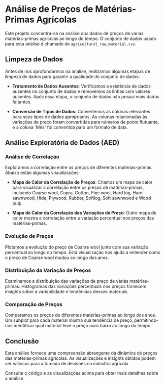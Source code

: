 # Análise de Preços de Matérias-Primas Agrícolas

Este projeto concentra-se na análise dos dados de preços de várias matérias-primas agrícolas ao longo do tempo. O conjunto de dados usado para esta análise é chamado de `agricultural_raw_material.csv`.

## Limpeza de Dados

Antes de nos aprofundarmos na análise, realizamos algumas etapas de limpeza de dados para garantir a qualidade do conjunto de dados:

- **Tratamento de Dados Ausentes**: Verificamos a existência de dados ausentes no conjunto de dados e removemos as linhas com valores ausentes. Após essa etapa, o conjunto de dados não possui mais dados faltantes.

- **Conversão de Tipos de Dados**: Convertemos as colunas relevantes para seus tipos de dados apropriados. As colunas relacionadas às variações de preço foram convertidas para números de ponto flutuante, e a coluna 'Mês' foi convertida para um formato de data.

## Análise Exploratória de Dados (AED)

### Análise de Correlação

Exploramos a correlação entre os preços de diferentes matérias-primas. Abaixo estão algumas visualizações:

- **Mapa de Calor da Correlação de Preços**: Criamos um mapa de calor para visualizar a correlação entre os preços de matérias-primas, incluindo Coarse wool, Copra, Cotton, Fine wool, Hard log, Hard sawnwood, Hide, Plywood, Rubber, Softlog, Soft sawnwood e Wood pulp.

- **Mapa de Calor da Correlação das Variações de Preço**: Outro mapa de calor mostra a correlação entre a variação percentual nos preços das matérias-primas.

### Evolução de Preços

Plotamos a evolução do preço de Coarse wool junto com sua variação percentual ao longo do tempo. Esta visualização nos ajuda a entender como o preço de Coarse wool mudou ao longo dos anos.

### Distribuição da Variação de Preços

Examinamos a distribuição das variações de preço de várias matérias-primas. Histogramas das variações percentuais nos preços fornecem insights sobre a variabilidade e tendências desses materiais.

### Comparação de Preços

Comparamos os preços de diferentes matérias-primas ao longo dos anos. Um subplot para cada material mostra sua tendência de preço, permitindo-nos identificar qual material teve o preço mais baixo ao longo do tempo.

## Conclusão

Esta análise fornece uma compreensão abrangente da dinâmica de preços das matérias-primas agrícolas. As visualizações e insights obtidos podem ser valiosos para a tomada de decisões na indústria agrícola.

Consulte o código e as visualizações acima para obter mais detalhes sobre a análise.
